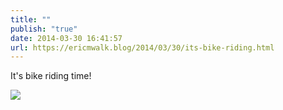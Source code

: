 ```yaml
---
title: ""
publish: "true"
date: 2014-03-30 16:41:57
url: https://ericmwalk.blog/2014/03/30/its-bike-riding.html
---
```


It's bike riding time!

![](https://ericmwalk.blog/uploads/2022/3a2c43a769.jpg)